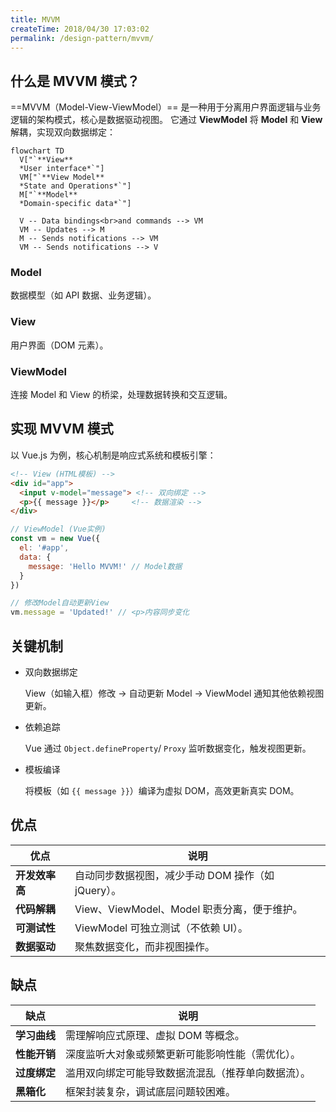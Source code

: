 ```yaml
---
title: MVVM
createTime: 2018/04/30 17:03:02
permalink: /design-pattern/mvvm/
---
```


## 什么是 MVVM 模式？

==MVVM（Model-View-ViewModel）== 是一种用于分离用户界面逻辑与业务逻辑的架构模式，核心是数据驱动视图。
它通过 **ViewModel** 将 **Model** 和 **View** 解耦，实现双向数据绑定：

```mermaid
flowchart TD
  V["`**View**
  *User interface*`"]
  VM["`**View Model**
  *State and Operations*`"]
  M["`**Model**
  *Domain-specific data*`"]

  V -- Data bindings<br>and commands --> VM
  VM -- Updates --> M
  M -- Sends notifications --> VM
  VM -- Sends notifications --> V
```

### Model

数据模型（如 API 数据、业务逻辑）。

### View

用户界面（DOM 元素）。

### ViewModel

连接 Model 和 View 的桥梁，处理数据转换和交互逻辑。

## 实现 MVVM 模式

以 Vue.js 为例，核心机制是响应式系统和模板引擎：

```html
<!-- View (HTML模板) -->
<div id="app">
  <input v-model="message"> <!-- 双向绑定 -->
  <p>{{ message }}</p>     <!-- 数据渲染 -->
</div>
```

```js
// ViewModel (Vue实例)
const vm = new Vue({
  el: '#app',
  data: {
    message: 'Hello MVVM!' // Model数据
  }
})

// 修改Model自动更新View
vm.message = 'Updated!' // <p>内容同步变化
```

## 关键机制

- 双向数据绑定

  View（如输入框）修改 → 自动更新 Model → ViewModel 通知其他依赖视图更新。

- 依赖追踪

  Vue 通过 `Object.defineProperty`/ `Proxy` 监听数据变化，触发视图更新。

- 模板编译

  将模板（如 `{{ message }}`）编译为虚拟 DOM，高效更新真实 DOM。

## 优点

| 优点           | 说明                                               |
| -------------- | -------------------------------------------------- |
| **开发效率高** | 自动同步数据视图，减少手动 DOM 操作（如 jQuery）。 |
| **代码解耦**   | View、ViewModel、Model 职责分离，便于维护。        |
| **可测试性**   | ViewModel 可独立测试（不依赖 UI）。                |
| **数据驱动**   | 聚焦数据变化，而非视图操作。                       |

## 缺点

| 缺点         | 说明                                               |
| ------------ | -------------------------------------------------- |
| **学习曲线** | 需理解响应式原理、虚拟 DOM 等概念。                |
| **性能开销** | 深度监听大对象或频繁更新可能影响性能（需优化）。   |
| **过度绑定** | 滥用双向绑定可能导致数据流混乱（推荐单向数据流）。 |
| **黑箱化**   | 框架封装复杂，调试底层问题较困难。                 |
